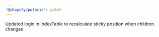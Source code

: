 ```yaml
---
'@shopify/polaris': patch
---
```


Updated logic in IndexTable to recalculate sticky position when children changes
